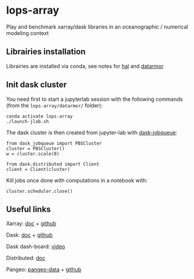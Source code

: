 # lops-array
Play and benchmark xarray/dask libraries in an oceanographic / numerical modeling context

## Librairies installation

Librairies are installed via conda, see notes for [hal](https://github.com/apatlpo/lops-array/blob/master/doc/hal.md) and [datarmor](https://github.com/apatlpo/lops-array/blob/master/doc/CONDA.md)

## Init dask cluster

You need first to start a jupyterlab session with the following commands (from the `lops-array/datarmor/` folder):

```
conda activate lops-array
./launch-jlab.sh
```

The dask cluster is then created from jupyter-lab with [dask-jobqueue](https://dask-jobqueue.readthedocs.io/en/latest/):

```
from dask_jobqueue import PBSCluster
cluster = PBSCluster()
w = cluster.scale(8)

from dask.distributed import Client
client = Client(cluster)
```

Kill jobs once done with computations in  a notebook with:
```
cluster.scheduler.close()
```

## Useful links

Xarray: [doc](http://xarray.pydata.org/en/stable/index.html) + [github](https://github.com/pydata/xarray)

Dask: [doc](http://dask.pydata.org/en/latest/) + [github](https://github.com/dask/dask)

Dask dash-board: [video](https://www.youtube.com/watch?v=N_GqzcuGLCY)

Distributed: [doc](https://distributed.readthedocs.io/en/latest/)

Pangeo: [pangeo-data](https://pangeo-data.github.io/)  +  [github](https://github.com/pangeo-data/pangeo)
